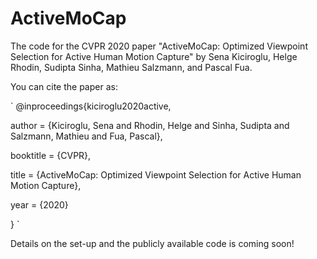 # ActiveMoCap
The code for the CVPR 2020 paper "ActiveMoCap: Optimized Viewpoint Selection for Active Human Motion Capture" by Sena Kiciroglu, Helge Rhodin, Sudipta Sinha, Mathieu Salzmann, and Pascal Fua.

You can cite the paper as: 

`
@inproceedings{kiciroglu2020active,

  author = {Kiciroglu, Sena and Rhodin, Helge and Sinha, Sudipta and Salzmann, Mathieu and Fua, Pascal},
  
  booktitle = {CVPR},
  
  title = {ActiveMoCap: Optimized Viewpoint Selection for Active Human Motion Capture},
  
  year = {2020}
  
}
`

Details on the set-up and the publicly available code is coming soon!
